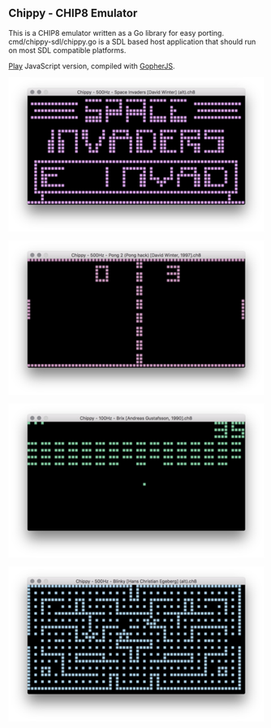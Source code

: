 ## Chippy - CHIP8 Emulator

This is a CHIP8 emulator written as a Go library for easy porting. cmd/chippy-sdl/chippy.go is a SDL based host application that should run on most SDL compatible platforms.

[Play](https://andreas-jonsson.github.io/chip8) JavaScript version, compiled with [GopherJS](https://www.gopherjs.org).

![invaders](https://github.com/andreas-jonsson/chip8/raw/master/doc/invaders.png "Space Invaders")

![pong](https://github.com/andreas-jonsson/chip8/raw/master/doc/pong.png "Pong")

![brix](https://github.com/andreas-jonsson/chip8/raw/master/doc/brix.png "Brix")

![blinky](https://github.com/andreas-jonsson/chip8/raw/master/doc/blinky.png "Blinky")
